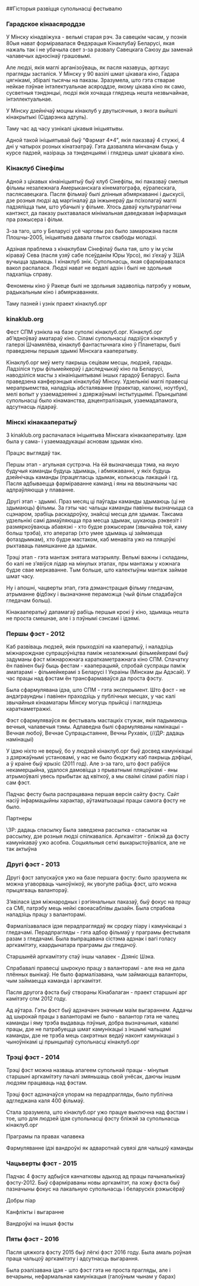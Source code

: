 ﻿##Гісторыя развіцця супольнасці фестывалю

### Гарадское кінаасяроддзе
У Мінску кінадвіжуха - вельмі старая рэч. За савецкім часам, у познія 80ыя нават форміравалася Федэрацыя Кінаклубаў Беларусі, якая нажаль так і не убачыла свет з-за развалу Савецкага Саюзу ды заменай чалавечых адносінаў грашовымі. 

Але людзі, якія маглі арганізоўваць, як пасля назавуць, артхаус прагляды засталіся. У Мінску у 90 вазілі шмат цікавага кіно, Гадара цягнікамі, збіралі тысячы на паказы. Зразумела, што гэта стварае нейкае пэўнае інтэлектуальнае асяроддзе, якому цікава кіно як само, сусветныя тэндэнцыі, людзі якія хочацца глядзець нешта незвычайнае, інтэллектуальнае.

У Мінску дзейнічаў моцны кінаклуб у двутысячныя, з якога выйшлі кінакрытыкі (Сідарэнка адтуль). 

Таму час ад часу узнікалі цікавыя ініцыятывы. 

Адной такой ініцыятывай быў “Фармат 4*4”, якія паказваў 4 стужкі, 4 дні у чатырох розных кінатэатраў. Гэта дазваляла мінчанам быць у курсе падзей, назіраць за тэнденцыямі і глядзець шмат цікавага кіно.

### Кінаклуб Сінефілы
Адной з цікавых кінаініцыятыў быў клуб Сінефілы, які паказваў смелыя фільмы незалежнага Амерыканскага кінематографа, еўрапескага, паслясавецкага. Пасля фільмаў былі длінныя абмяркаванні і дыскусіі, дзе розныя людзі ад маргіналаў да інжынераў ды псіхолагаў маглі падзяліцца тым, што убачылі у фільме. Хтось даваў культуралагічны кантэкст, да паказу рыхтавалася мінімальная даведкавая інфармацыя пра рэжысера і фільм. 

З-за таго, што у Беларусі усё чарговы раз было замарожана пасля Плошчы-2005, ініцыятыва давала глыток свабоды моладзі. 

Адзіная праблема з кінаклубам Сінефілаў была тая, што у ім усім кіраваў Сева (пасля узяў сабе псеўданім Юры Урсо), які з’ехаў у ЗША вучыцца здымаць. І кінаклуб знік. Супольнасць, якая сфарміравалася вакол распалася. Людзі нават не ведалі адзін і былі не здольныя падхапіць справу. 

Феномены кіно ў Ракеце былі не здольныя задаволіць патрэбу у новым, радыкальным кіно і абмяркаваннях. 

Таму пазней і узнік праект кінаклуб.орг

### kinaklub.org

Фест СПМ узнікла на базе суполкі кінаклуб.орг. Кінаклуб.орг аб’ядноўваў аматараў кіно. Сіламі супольнасці ладзіўся кінаклуб у галерэі Шчамялёва, кінаклуб фантастычнага кіно ў Планетары, былі праведзены першыя здымкі Мінскага кааператыву.

Кінаклуб.орг меў мету пакрыць сецівам месцы, людзей, гарады. Ладзіліся туры фільмейкераў і даследчыкаў кіно па Беларусі, наводзіліся масты з кінаініцыятывамі іншых гарадоў Беларусі. Была праведзена канферэнцыя кінаклубаў Мінску. Удзельнікі маглі правесці мерапрыемства, наладзіць абсталяванне (праектар, калонкі, ноутбук), мелі вопыт у узаемадзеянні з дзяржаўнымі інстытуцыямі. Прынцыпамі супольнасці было кінаманства, дэцентралізацыя, узаемадапамога, адсутнасць лідараў.

### Мінскі кінакааператыў
З kinaklub.org распачалася ініцыятыва Мінскага кінакааператыву. Ідэя была у сама- і узаемаадукацыі асновам здымак кіно. 

Працэс выглядаў так. 

Першы этап - агульная сустрэча. На ёй вызначаецца тэма, на якую будучыя каманды будуць здымаць, і абмяжаванні, у якіх будуць дзейнічаць каманды (працягласць здымак, колькасць лакацый і гд. Пасля адбываецца фарміраванне каманд і яны на ввызначыны час адпраўляюцца у плаванне. 

Другі этап - здымкі. Праз месяц ці паўгады каманды здымаюць (ці не здымаюць) фільмы. За гэты час чальцы каманды павінны вызначыцца са сцэнаром, зрабіць раскадроўку, знайсці месца для здымак. Таксама удзельнікі самі дамаўляюцца пра месца здымак, шукаюць рэквезіт і размяркоўваюць абавязкі - хто будзе рэжысерам (звычайна той, каму больш трэба), хто аператар (хто умее здымаць ці займаецца фотаздымкам), хто будзе мастаком, каб менавіта ужо на пляцоўкі рыхтаваць памяшканне да здымак. 

Трэці этап - гэта мантаж знятага матэрыялу. Вельмі важны і складаны, бо калі не з’явіўся лідар на мінулых этапах, пры мантажы у кожнага будзе свае меркаванне. Тым больше, што калектыўны мантаж займае шмат часу. 

Ну і апошні, чацверты этап, гэта дэманстрацыя фільму гледачам, атрыманне фідбэку і вызначэнне пераможца (чый фільм спадабаўся гледачам больш).

Кінакааператыў дапамагаў рабіць першыя крокі ў кіно, здымаць нешта не проста смешнае, але і з пэўнымі сэнсамі і ідэямі.

### Першы фэст - 2012

Каб развіваць людзей, якія прыходзілі на кааператыў, і наладзіць міжнарожднае супрацоўніцтва паміж незалежнымі фільмейкерамі быў задуманы фэст міжнарожнага караткаметражнага кіно СПМ. Спачатку ён павінен быў быць фестам - кааперацыяй, спробай суспрацы паміж аматарамі - фільмейкерамі з Беларусі І Украіны (Мінскам ды Адэсай). У час працы над фэстам ён трансфармаваўся да проста фэсту.

Была сфармулявана ідэа, што СПМ - гэта эксперымент. Што фэст - не андэграундны і павінен праходзіць у публічных месцах, у час калі звычайныя кінааматары Мінску могуць прыйсці і паглядзець караткаметражкі. 

Фэст сфармуляваўся як фестываль мастацкіх стужак, якія падымаюць вечныя, чалавечыя тэмы. Адпаведна былі сфармуляваны намінацыі - Вечная любоў, Вечнае Супрацьстаянне, Вечны Рухавік, (//ДР: дадаць намінацыі)
 
У ідэю ніхто не верыў, бо у людзей кінаклуб.орг быў досвед камунікацыі з дзяржаўнымі установамі, у нас не было бюджэту каб пакрыць дэфіцыі, а ў краіне быў крызіс (2011 год). Але з-за таго, што фэст рабіўся некамерцыйна, удалося дамовіцца з прыватнымі пляцоўкамі - яны атрымоўвалі увесь прыбытак ад квіткоў, а мы сваімі сіламі рабілі піар і сам фэст.

Падчас фесту была распрацавана першая версія сайту фэсту. Сайт насіў інфармацыйны характар, аўтаматызацыі працы самога фэсту не было.

Партнеры

\\ЗР: дадаць спасылку
Была заведзена рассылка - спасылак на рассылку, дзе розныя людзі спілкаваліся. Аргкамітэт - бліжэй да фэсту камунікаваў ужо асобна. 
Соцыяльныя сеткі выкарыстоўваліся, але не так актыўна

### Другі фэст - 2013

Другі фэст запускаўся ужо на базе першага фэсту: было зразумела як можна угаворваць чыноўнікоў, як увогуле рабіць фэст, што можна прыцягваць валантораў. 

З’явілася ідэя міжнародных  і рэгіянальных паказаў, быў фокус на працу са СМІ, патрэбу мець нейкі своеасаблівы дызайн. Была спрабова наладзіць працу з валанторамі. 

Фармалізавалася ідэя перадпраглядаў як сродку піару і камунікацыі з гледачамі. Перадпрагляды - гэта адбор фільмаў у праграмы фестываля разам з гледачамі. Была выпрацавана сістэма адзнак і вагі голасу аргкамітэту, каардынатара праграмы ды гледачоў.

Старшынёй аргкамітэту стаў іншы чалавек - Дзяніс Шэка. 

Спрабавалі правесці шырокую працу з валанторамі - але яна не дала плённых вынікаў.  Не было фармалізавана, чым займаюцца валанторы, чым займаецца каманда і аргкамітэт.

Пасля другога фэста быў створаны Кінабалаган - праект старшыні арг камітэту спм 2012 году.

Ад аўтара. Гэты фэст быў адзначанч значным маім выгараннем. Аддачы ад шырокай працы з валанторамі не было - валантор гэта не чалец каманды і яму трэба выдаваць пэўныя, добра вызначыныя, кавалкі працы, дзе не патрабуецца шмат камунікацыі з іншымі чальцамі каманды, дзе не трэба мець сакрэтных ведаў наконт камунікацыі з чыноўнікамі ці прынцыпаў супольнасці кінаклуб.орг 

### Трэці фэст - 2014

Трэці фэст можна назваць апагеем супольнай працы - мінулыя старшыні аргкамітэту пачалі змяньшаць свой унёсак, даючы іншым людзям працаваць над фэстам. 

Трэці фэст адзначаўся упорам на перадпрагляды, было публічна адгледжана каля 400 фільмаў.

Стала зразумела, што кінаклуб.орг ужо працуе выключна над фэстам і тое, што для людзей ідэя супольнасці фэсту бліжэй за супольнасць кінаклуб.орг

Праграмы па правах чалавека

Фармуляванне ідэі вандроўкі як адваротнай сувязі для чальцоў каманды

### Чацьверты фэст - 2015	

Падчас 4 фэсту адбыўся канчатковы адыход ад працы пачынальнікаў фэсту-2012. Быў сфарміраваны новы аргкамітэт, па хожу фэста быў пазначыны фокус на лакальную супольнасць і беларускіх рэжысёраў

Добры піар

Канфлікты і выгаранне

Вандроўкі на іншыя фэсты

### Пяты фэст - 2016

Пасля цяжкога фэсту 2015 быў лёгкі фэст 2016 году. Была амаль роўная праца чальцоў аргкамітэту і адсутнасць выгарання. 

Была рэалізавана ідэя - што фэст гэта не проста прагляды, але і вечарыны, нефармальная камунікацыя (галоўным чынам у барах)